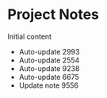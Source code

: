 # Project Notes

Initial content
- Auto-update 2993
- Auto-update 2554
- Auto-update 9238
- Auto-update 6675
- Update note 9556
